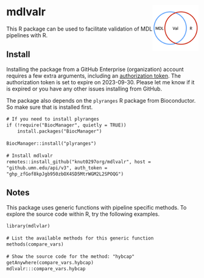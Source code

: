 # mdlvalr <img src="man/figures/logo.png" align="right" alt="" width="120" /> 

This R package can be used to facilitate validation of MDL pipelines with R.

## Install

Installing the package from a GitHub Enterprise (organization) account requires a few extra arguments, including an [authorization token](https://docs.github.com/en/enterprise-server@3.2/authentication/keeping-your-account-and-data-secure/creating-a-personal-access-token). The authorization token is set to expire on 2023-09-30. Please let me know if it is expired or you have any other issues installing from GitHub. 

The package also depends on the `plyranges` R package from Bioconductor. So make sure that is installed first.

```{r}
# If you need to install plyranges
if (!require("BiocManager", quietly = TRUE))
    install.packages("BiocManager")

BiocManager::install("plyranges")

# Install mdlvalr
remotes::install_github("knut0297org/mdlvalr", host = "github.umn.edu/api/v3", auth_token = "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")
```

## Notes

This package uses generic functions with pipeline specific methods. To explore the source code within R, try the following examples.

```{r}
library(mdlvlar)

# List the available methods for this generic function
methods(compare_vars)

# Show the source code for the method: "hybcap"
getAnywhere(compare_vars.hybcap)
mdlvalr:::compare_vars.hybcap
```
